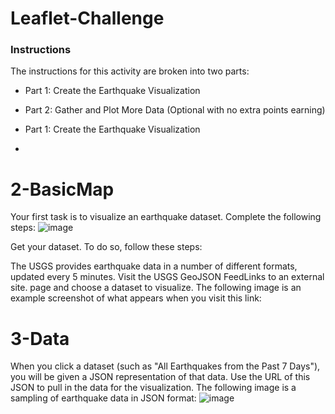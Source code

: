 # Leaflet-Challenge

### Instructions
The instructions for this activity are broken into two parts:

- Part 1: Create the Earthquake Visualization

- Part 2: Gather and Plot More Data (Optional with no extra points earning)

- Part 1: Create the Earthquake Visualization
- 
# 2-BasicMap
Your first task is to visualize an earthquake dataset. Complete the following steps:
![image](https://github.com/user-attachments/assets/c7781e29-1881-4d97-bd06-760eafc88a22)

Get your dataset. To do so, follow these steps:

The USGS provides earthquake data in a number of different formats, updated every 5 minutes. Visit the USGS GeoJSON FeedLinks to an external site. page and choose a dataset to visualize. The following image is an example screenshot of what appears when you visit this link:

# 3-Data
When you click a dataset (such as "All Earthquakes from the Past 7 Days"), you will be given a JSON representation of that data. Use the URL of this JSON to pull in the data for the visualization. The following image is a sampling of earthquake data in JSON format:
![image](https://github.com/user-attachments/assets/5a712a88-b3df-49bd-9611-5e4ddc3f32ab)
